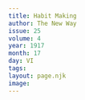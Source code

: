 ```yaml
---
title: Habit Making
author: The New Way
issue: 25
volume: 4
year: 1917
month: 17
day: VI
tags:
layout: page.njk
image:
---
```



